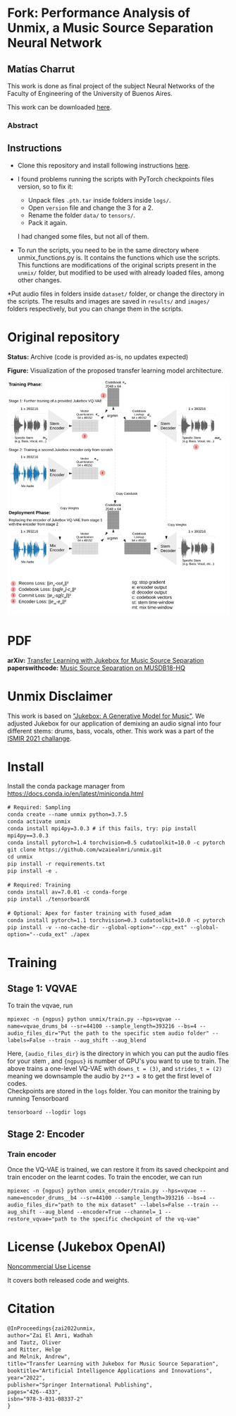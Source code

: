 # Fork: Performance Analysis of Unmix, a Music Source Separation Neural Network

## Matías Charrut

This work is done as final project of the subject Neural Networks of the Faculty of Engineering of the University of Buenos Aires.

This work can be downloaded [here]().

### Abstract


## Instructions

* Clone this repository and install following instructions [here](#install).
* I found problems running the scripts with PyTorch checkpoints files version, so to fix it:
  * Unpack files `.pth.tar` inside folders inside `logs/`.
  * Open `version` file and change the 3 for a 2.
  * Rename the folder `data/` to `tensors/`.
  * Pack it again.

  I had changed some files, but not all of them.

* To run the scripts, you need to be in the same directory where unmix_functions.py is. It contains the functions which use the scripts. This functions are modifications of the original scripts present in the `unmix/` folder, but modified to be used with already loaded files, among other changes.

*Put audio files in folders inside `dataset/` folder, or change the directory in the scripts. The results and images are saved in `results/` and `images/` folders respectively, but you can change them in the scripts.

# Original repository

**Status:** Archive (code is provided as-is, no updates expected)

**Figure:** Visualization of the proposed transfer learning model architecture.

![Figure: Visualization of the proposed transfer learning model architecture.](architecture.jpg)

# PDF

**arXiv:** [Transfer Learning with Jukebox for Music Source Separation](https://arxiv.org/abs/2111.14200) <br />
**paperswithcode:** [Music Source Separation on MUSDB18-HQ](https://paperswithcode.com/sota/music-source-separation-on-musdb18-hq) <br />

# Unmix Disclaimer

This work is based on ["Jukebox: A Generative Model for Music"](https://arxiv.org/abs/2005.00341). We adjusted Jukebox for our application of demixing an audio signal into four different stems: drums, bass, vocals, other. This work was a part of the [ISMIR 2021 challange](https://www.aicrowd.com/challenges/music-demixing-challenge-ismir-2021).

# Install

Install the conda package manager from https://docs.conda.io/en/latest/miniconda.html

```
# Required: Sampling
conda create --name unmix python=3.7.5
conda activate unmix
conda install mpi4py=3.0.3 # if this fails, try: pip install mpi4py==3.0.3
conda install pytorch=1.4 torchvision=0.5 cudatoolkit=10.0 -c pytorch
git clone https://github.com/wzaiealmri/unmix.git
cd unmix
pip install -r requirements.txt
pip install -e .

# Required: Training
conda install av=7.0.01 -c conda-forge
pip install ./tensorboardX

# Optional: Apex for faster training with fused_adam
conda install pytorch=1.1 torchvision=0.3 cudatoolkit=10.0 -c pytorch
pip install -v --no-cache-dir --global-option="--cpp_ext" --global-option="--cuda_ext" ./apex
```

# Training

## Stage 1: VQVAE

To train the vqvae, run

```
mpiexec -n {ngpus} python unmix/train.py --hps=vqvae --name=vqvae_drums_b4 --sr=44100 --sample_length=393216 --bs=4 --audio_files_dir="Put the path to the specific stem audio folder" --labels=False --train --aug_shift --aug_blend
```

Here, `{audio_files_dir}` is the directory in which you can put the audio files for your stem , and `{ngpus}` is number of GPU's you want to use to train.
The above trains a one-level VQ-VAE with `downs_t = (3)`, and `strides_t = (2)` meaning we downsample the audio by `2**3 = 8` to get the first level of codes.  
Checkpoints are stored in the `logs` folder. You can monitor the training by running Tensorboard

```
tensorboard --logdir logs
```

## Stage 2: Encoder

### Train encoder

Once the VQ-VAE is trained, we can restore it from its saved checkpoint and train encoder on the learnt codes.
To train the encoder, we can run

```
mpiexec -n {ngpus} python unmix_encoder/train.py --hps=vqvae --name=encoder_drums__b4 --sr=44100 --sample_length=393216 --bs=4 --audio_files_dir="path to the mix dataset" --labels=False --train --aug_shift --aug_blend --encoder=True --channel=_1 --restore_vqvae="path to the specific checkpoint of the vq-vae"
```

# License (Jukebox OpenAI)

[Noncommercial Use License](./LICENSE)

It covers both released code and weights.

# Citation
```
@InProceedings{zai2022unmix,
author="Zai El Amri, Wadhah
and Tautz, Oliver
and Ritter, Helge
and Melnik, Andrew",
title="Transfer Learning with Jukebox for Music Source Separation",
booktitle="Artificial Intelligence Applications and Innovations",
year="2022",
publisher="Springer International Publishing",
pages="426--433",
isbn="978-3-031-08337-2"
}

```
